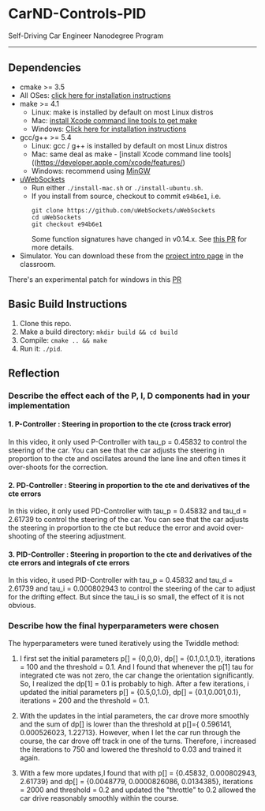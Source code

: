 # CarND-Controls-PID
Self-Driving Car Engineer Nanodegree Program

---

## Dependencies

* cmake >= 3.5
 * All OSes: [click here for installation instructions](https://cmake.org/install/)
* make >= 4.1
  * Linux: make is installed by default on most Linux distros
  * Mac: [install Xcode command line tools to get make](https://developer.apple.com/xcode/features/)
  * Windows: [Click here for installation instructions](http://gnuwin32.sourceforge.net/packages/make.htm)
* gcc/g++ >= 5.4
  * Linux: gcc / g++ is installed by default on most Linux distros
  * Mac: same deal as make - [install Xcode command line tools]((https://developer.apple.com/xcode/features/)
  * Windows: recommend using [MinGW](http://www.mingw.org/)
* [uWebSockets](https://github.com/uWebSockets/uWebSockets)
  * Run either `./install-mac.sh` or `./install-ubuntu.sh`.
  * If you install from source, checkout to commit `e94b6e1`, i.e.
    ```
    git clone https://github.com/uWebSockets/uWebSockets 
    cd uWebSockets
    git checkout e94b6e1
    ```
    Some function signatures have changed in v0.14.x. See [this PR](https://github.com/udacity/CarND-MPC-Project/pull/3) for more details.
* Simulator. You can download these from the [project intro page](https://github.com/udacity/self-driving-car-sim/releases) in the classroom.

There's an experimental patch for windows in this [PR](https://github.com/udacity/CarND-PID-Control-Project/pull/3)

## Basic Build Instructions

1. Clone this repo.
2. Make a build directory: `mkdir build && cd build`
3. Compile: `cmake .. && make`
4. Run it: `./pid`. 

## Reflection 

### Describe the effect each of the P, I, D components had in your implementation

#### 1. P-Controller : Steering in proportion to the cte (cross track error)

In this video, it only used P-Controller with tau_p = 0.45832 to control the steering of the car.  You can see that the car adjusts the steering in proportion to the cte and oscillates around the lane line and often times it over-shoots for the correction.  




#### 2. PD-Controller : Steering in proportion to the cte and derivatives of the cte errors 

In this video, it only used PD-Controller with tau_p = 0.45832 and tau_d = 2.61739 to control the steering of the car.  You can see that the car adjusts the steering in proportion to the cte but reduce the error and avoid over-shooting of the steering adjustment.  




#### 3. PID-Controller : Steering in proportion to the cte and derivatives of the cte errors and integrals of cte errors

In this video, it used PID-Controller with tau_p = 0.45832 and tau_d = 2.61739 and tau_i = 0.000802943 to control the steering of the car to adjust for the drifting effect.  But since the tau_i is so small, the effect of it is not obvious. 




### Describe how the final hyperparameters were chosen

The hyperparameters were tuned iteratively using the Twiddle method:

1. I first set the initial parameters p[] = {0,0,0}, dp[] = {0.1,0.1,0.1}, iterations = 100 and the threshold = 0.1.  And I found that whenever the p[1] tau for integrated cte was not zero, the car change the orientation significantly.  So, I realized the dp[1] = 0.1 is probably to high.  After a few iterations, i updated the initial parameters p[] = {0.5,0,1.0}, dp[] = {0.1,0.001,0.1}, iterations = 200 and the threshold = 0.1.

2. With the updates in the intial parameters, the car drove more smoothly and the sum of dp[] is lower than the threshold at p[]={ 0.596141, 0.000526023, 1.22713}.  However, when I let the car run through the course, the car drove off track in one of the turns.  Therefore, i increased the iterations to 750 and lowered the threshold to 0.03 and trained it again. 

3. With a few more updates,I found that with p[] = {0.45832, 0.000802943, 2.61739} and dp[] = {0.0048779, 0.0000826086, 0.0134385}, iterations = 2000 and threshold = 0.2 and updated the "throttle" to 0.2 allowed the car drive reasonably smoothly within the course. 



